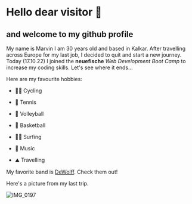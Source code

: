 # Hello dear visitor :wave:

## and welcome to my github profile

My name is Marvin I am 30 years old and based in Kalkar. After travelling across Europe for my last job, I decided to quit and start a new journey.
Today (17.10.22) I joined the **neuefische** *Web Development Boot Camp* to increase my coding skills.
Let's see where it ends...

Here are my favourite hobbies:
- :biking_man: Cycling
- :tennis: Tennis
- :volleyball: Volleyball
- :basketball: Basketball

- :surfing_man: Surfing
- :drum: Music
- :mountain: Travelling

My favorite band is [DeWolff](https://www.dewolff.nu/#/home).
Check them out!


Here's a picture from my last trip.

![IMG_0197](https://user-images.githubusercontent.com/115343305/196197067-068001d7-30db-42ef-98bc-f513ab17fa80.jpg)

